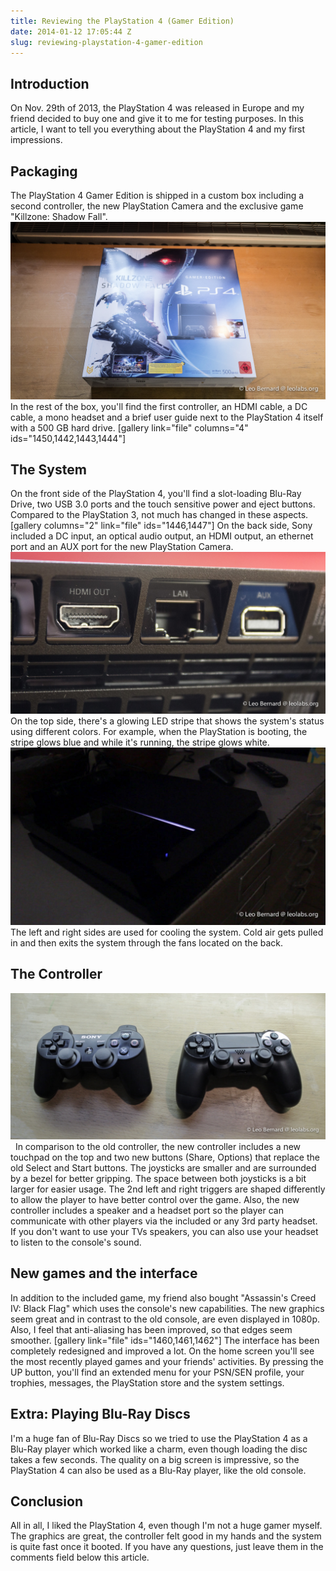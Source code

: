 ```yaml
---
title: Reviewing the PlayStation 4 (Gamer Edition)
date: 2014-01-12 17:05:44 Z
slug: reviewing-playstation-4-gamer-edition
---
```


## Introduction

On Nov. 29th of 2013, the PlayStation 4 was released in Europe and my friend decided to buy one and give it to me for testing purposes. In this article, I want to tell you everything about the PlayStation 4 and my first impressions.

## Packaging

The PlayStation 4 Gamer Edition is shipped in a custom box including a second controller, the new PlayStation Camera and the exclusive game "Killzone: Shadow Fall". [![IMG_9382](assets/2014/01/IMG_9382.jpg)](assets/2014/01/IMG_9382.jpg) In the rest of the box, you'll find the first controller, an HDMI cable, a DC cable, a mono headset and a brief user guide next to the PlayStation 4 itself with a 500 GB hard drive. [gallery link="file" columns="4" ids="1450,1442,1443,1444"]

## The System

On the front side of the PlayStation 4, you'll find a slot-loading Blu-Ray Drive, two USB 3.0 ports and the touch sensitive power and eject buttons. Compared to the PlayStation 3, not much has changed in these aspects. [gallery columns="2" link="file" ids="1446,1447"] On the back side, Sony included a DC input, an optical audio output, an HDMI output, an ethernet port and an AUX port for the new PlayStation Camera. [![_MG_9396](assets/2014/01/MG_9396.jpg)](assets/2014/01/MG_9396.jpg) On the top side, there's a glowing LED stripe that shows the system's status using different colors. For example, when the PlayStation is booting, the stripe glows blue and while it's running, the stripe glows white. [![PlayStation's top side with the glowing LED strip](assets/2014/01/MVI_9405-1.jpg)](assets/2014/01/MVI_9405-1.jpg) The left and right sides are used for cooling the system. Cold air gets pulled in and then exits the system through the fans located on the back.

## The Controller

[![Comparing the controllers](assets/2014/01/MVI_9404-1.jpg)](assets/2014/01/MVI_9404-1.jpg)   In comparison to the old controller, the new controller includes a new touchpad on the top and two new buttons (Share, Options) that replace the old Select and Start buttons. The joysticks are smaller and are surrounded by a bezel for better gripping. The space between both joysticks is a bit larger for easier usage. The 2nd left and right triggers are shaped differently to allow the player to have better control over the game. Also, the new controller includes a speaker and a headset port so the player can communicate with other players via the included or any 3rd party headset. If you don't want to use your TVs speakers, you can also use your headset to listen to the console's sound.

## New games and the interface

In addition to the included game, my friend also bought "Assassin's Creed IV: Black Flag" which uses the console's new capabilities. The new graphics seem great and in contrast to the old console, are even displayed in 1080p. Also, I feel that anti-aliasing has been improved, so that edges seem smoother. [gallery link="file" ids="1460,1461,1462"] The interface has been completely redesigned and improved a lot. On the home screen you'll see the most recently played games and your friends' activities. By pressing the UP button, you'll find an extended menu for your PSN/SEN profile, your trophies, messages, the PlayStation store and the system settings.

## Extra: Playing Blu-Ray Discs

I'm a huge fan of Blu-Ray Discs so we tried to use the PlayStation 4 as a Blu-Ray player which worked like a charm, even though loading the disc takes a few seconds. The quality on a big screen is impressive, so the PlayStation 4 can also be used as a Blu-Ray player, like the old console.

## Conclusion

All in all, I liked the PlayStation 4, even though I'm not a huge gamer myself. The graphics are great, the controller felt good in my hands and the system is quite fast once it booted. If you have any questions, just leave them in the comments field below this article.
